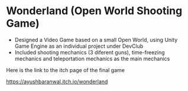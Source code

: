 # Wonderland (Open World Shooting Game)
- Designed a Video Game based on a small Open World, using Unity Game Engine as an individual project under DevClub 
- Included shooting mechanics (3 diferent guns), time-freezing mechanics and teleportation mechanics as the main mechanics

Here is the link to the itch page of the final game

https://ayushbaranwal.itch.io/wonderland